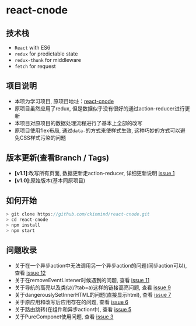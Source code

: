 # react-cnode

## 技术栈
- `React` with ES6
- `redux` for predictable state
- `redux-thunk` for middleware
- `fetch` for request

## 项目说明
- 本项为学习项目, 原项目地址：[react-cnode](https://github.com/lzxb/react-cnode)
- 原项目虽然应用了redux, 但是数据似乎没有很好的通过action-reducer进行更新
- 本项目对原项目的数据处理流程进行了基本上全部的改写
- 原项目使用flex布局, 通过`data-`的方式来使样式生效, 这种巧妙的方式可以避免CSS样式污染的问题

## 版本更新(查看Branch / Tags)
- **[v1.1]**:改写所有页面, 数据更新走action-reducer, 详细更新说明 [issue 1](https://github.com/ckinmind/react-cnode/issues/1)
- **[v1.0]**:原始版本(基本同原项目)

## 如何开始
```js
> git clone https://github.com/ckinmind/react-cnode.git
> cd react-cnode
> npm install
> npm start
```

## 问题收录
- 关于在一个异步action中无法调用另一个异步action的问题(同步action可以), 查看 [issue 12](https://github.com/ckinmind/react-cnode/issues/12)
- 关于在removeEventListener时候遇到的问题, 查看 [issue 11](https://github.com/ckinmind/react-cnode/issues/11)
- 关于导航的高亮以及类似(/?tab=a)这样的链接高亮问题, 查看 [issue 9](https://github.com/ckinmind/react-cnode/issues/9)
- 关于dangerouslySetInnerHTML的问题(直接显示html),  查看 [issue 7](https://github.com/ckinmind/react-cnode/issues/7)
- 关于原应用和改写后应用存在的问题, 查看 [issue 6](https://github.com/ckinmind/react-cnode/issues/6)
- 关于路由跳转(在组件和异步action中), 查看 [issue 5](https://github.com/ckinmind/react-cnode/issues/5)
- 关于PureComponet使用问题, 查看 [issue 3](https://github.com/ckinmind/react-cnode/issues/3)
